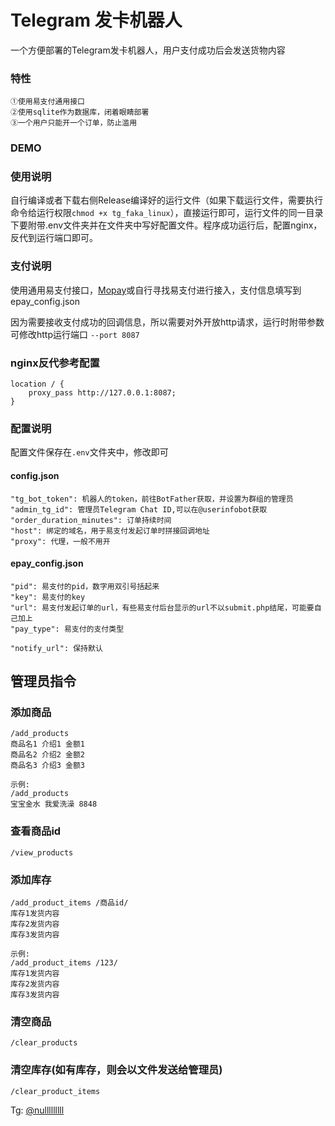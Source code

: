 # Telegram 发卡机器人

一个方便部署的Telegram发卡机器人，用户支付成功后会发送货物内容

### 特性
    ①使用易支付通用接口
    ②使用sqlite作为数据库，闭着眼睛部署
    ③一个用户只能开一个订单，防止滥用

### DEMO


### 使用说明
自行编译或者下载右侧Release编译好的运行文件（如果下载运行文件，需要执行命令给运行权限`chmod +x tg_faka_linux`），直接运行即可，运行文件的同一目录下要附带.env文件夹并在文件夹中写好配置文件。程序成功运行后，配置nginx，反代到运行端口即可。

### 支付说明
使用通用易支付接口，[Mopay](mopay.vip)或自行寻找易支付进行接入，支付信息填写到epay_config.json

因为需要接收支付成功的回调信息，所以需要对外开放http请求，运行时附带参数可修改http运行端口 `--port 8087`

### nginx反代参考配置
    location / {
        proxy_pass http://127.0.0.1:8087;
    }


### 配置说明
配置文件保存在`.env`文件夹中，修改即可
#### config.json
    "tg_bot_token": 机器人的token，前往BotFather获取，并设置为群组的管理员
    "admin_tg_id": 管理员Telegram Chat ID,可以在@userinfobot获取
    "order_duration_minutes": 订单持续时间
    "host": 绑定的域名，用于易支付发起订单时拼接回调地址
    "proxy": 代理，一般不用开

#### epay_config.json
    "pid": 易支付的pid，数字用双引号括起来
    "key": 易支付的key
    "url": 易支付发起订单的url，有些易支付后台显示的url不以submit.php结尾，可能要自己加上
    "pay_type": 易支付的支付类型
    
    "notify_url": 保持默认


## 管理员指令

### 添加商品
```
/add_products
商品名1 介绍1 金额1
商品名2 介绍2 金额2
商品名3 介绍3 金额3

示例:
/add_products
宝宝金水 我爱洗澡 8848
```


### 查看商品id
`/view_products`


### 添加库存
```
/add_product_items /商品id/
库存1发货内容
库存2发货内容
库存3发货内容

示例:
/add_product_items /123/
库存1发货内容
库存2发货内容
库存3发货内容
```

### 清空商品
`/clear_products`
### 清空库存(如有库存，则会以文件发送给管理员)
`/clear_product_items`




Tg: [@nulllllllll](https://t.me/nulllllllll)
